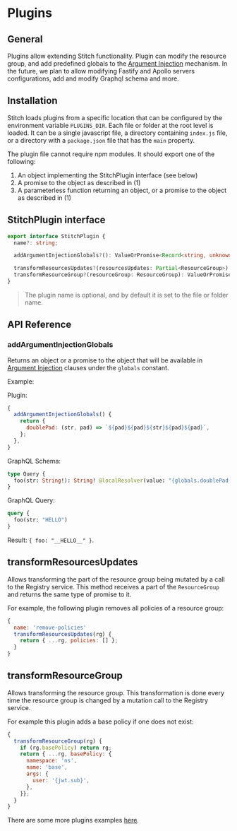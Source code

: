 # Plugins

## General

Plugins allow extending Stitch functionality. Plugin can modify the resource group, and add predefined globals to the [Argument Injection](./arguments_injection.md) mechanism. In the future, we plan to allow modifying Fastify and Apollo servers configurations, add and modify Graphql schema and more.

## Installation

Stitch loads plugins from a specific location that can be configured by the environment variable `PLUGINS_DIR`.
Each file or folder at the root level is loaded. It can be a single javascript file, a directory containing `index.js` file, or a directory with a `package.json` file that has the `main` property.

The plugin file cannot require npm modules. It should export one of the following:

1. An object implementing the StitchPlugin interface (see below)
2. A promise to the object as described in (1)
3. A parameterless function returning an object, or a promise to the object as described in (1)

## StitchPlugin interface

```typescript
export interface StitchPlugin {
  name?: string;

  addArgumentInjectionGlobals?(): ValueOrPromise<Record<string, unknown>>;

  transformResourcesUpdates?(resourcesUpdates: Partial<ResourceGroup>): ValueOrPromise<Partial<ResourceGroup>>;
  transformResourceGroup?(resourceGroup: ResourceGroup): ValueOrPromise<ResourceGroup>;
}
```

> The plugin name is optional, and by default it is set to the file or folder name.

## API Reference

### addArgumentInjectionGlobals

Returns an object or a promise to the object that will be available in [Argument Injection](./arguments_injection.md) clauses under the `globals` constant.

Example:

Plugin:

```javascript
{
  addArgumentInjectionGlobals() {
    return {
      doublePad: (str, pad) => `${pad}${pad}${str}${pad}${pad}`,
    };
  },
}
```

GraphQL Schema:

```graphql
type Query {
  foo(str: String!): String! @localResolver(value: "{globals.doublePad(args.str, '_')}")
}
```

GraphQL Query:

```graphql
query {
  foo(str: "HELLO")
}
```

Result: `{ foo: "__HELLO__" }`.

## transformResourcesUpdates

Allows transforming the part of the resource group being mutated by a call to the Registry service. This method receives a part of the `ResourceGroup` and returns the same type of promise to it.

For example, the following plugin removes all policies of a resource group:

```javascript
{
  name: 'remove-policies'
  transformResourcesUpdates(rg) {
    return { ...rg, policies: [] };
  }
}
```

## transformResourceGroup

Allows transforming the resource group. This transformation is done every time the resource group is changed by a mutation call to the Registry service.

For example this plugin adds a base policy if one does not exist:

```javascript
{
  transformResourceGroup(rg) {
    if (rg.basePolicy) return rg;
    return { ...rg, basePolicy: {
      namespace: 'ns',
      name: 'base',
      args: {
        user: '{jwt.sub}',
      },
    }};
  }
}
```

There are some more plugins examples [here](https://github.com/Soluto/stitch/tree/master/services/tests/e2e/config/plugins).

